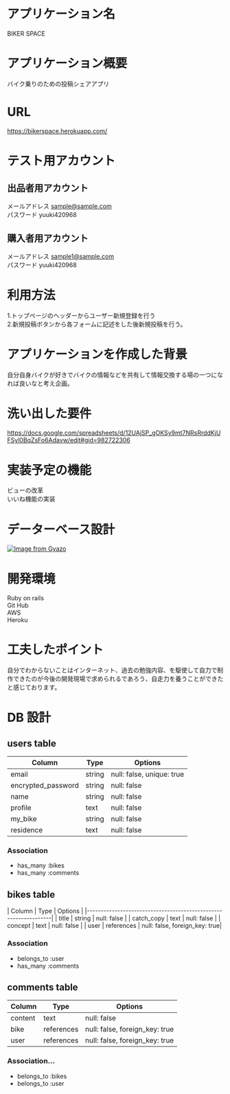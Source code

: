 # アプリケーション名
BIKER SPACE

# アプリケーション概要
バイク乗りのための投稿シェアアプリ

# URL
https://bikerspace.herokuapp.com/

# テスト用アカウント

## 出品者用アカウント
メールアドレス sample@sample.com  
パスワード yuuki420968

## 購入者用アカウント
メールアドレス sample1@sample.com  
パスワード yuuki420968

# 利用方法
1.トップページのヘッダーからユーザー新規登録を行う  
2.新規投稿ボタンから各フォームに記述をした後新規投稿を行う。  

# アプリケーションを作成した背景
自分自身バイクが好きでバイクの情報などを共有して情報交換する場の一つになれば良いなと考え企画。

 # 洗い出した要件
 https://docs.google.com/spreadsheets/d/12UAjSP_gOKSy9mt7NRsRrddKjUFSyl0BqZsFo6Adavw/edit#gid=982722306

  # 実装予定の機能
  ビューの改革  
  いいね機能の実装

# データーベース設計
[![Image from Gyazo](https://i.gyazo.com/4a2ac98365291efcf2f31218bf247a24.png)](https://gyazo.com/4a2ac98365291efcf2f31218bf247a24)

# 開発環境
Ruby on rails  
Git Hub  
AWS  
Heroku

#  工夫したポイント
自分でわからないことはインターネット、過去の勉強内容、を駆使して自力で制作できたのが今後の開発現場で求められるであろう、自走力を養うことができたと感じております。


# DB 設計

## users table

| Column             | Type                | Options                   |
|--------------------|---------------------|---------------------------|
| email              | string              | null: false, unique: true |
| encrypted_password | string              | null: false               |
| name               | string              | null: false               |
| profile            | text                | null: false               |
| my_bike            | string              | null: false               |
| residence          | text                | null: false               |

### Association

* has_many :bikes
* has_many :comments

## bikes table

| Column             | Type       | Options                          |
|-----------------------------------------------------------------|
| title              | string     | null: false                   |
| catch_copy         | text       | null: false                   |
| concept            | text       | null: false                   |
| user               | references | null: false, foreign_key: true|

### Association

- belongs_to :user
- has_many :comments

## comments table

| Column      | Type       | Options                        |
|-------------|------------|--------------------------------|
| content     | text       | null: false                    |
| bike        | references | null: false, foreign_key: true |
| user        | references | null: false, foreign_key: true |

### Association…

- belongs_to :bikes
- belongs_to :user